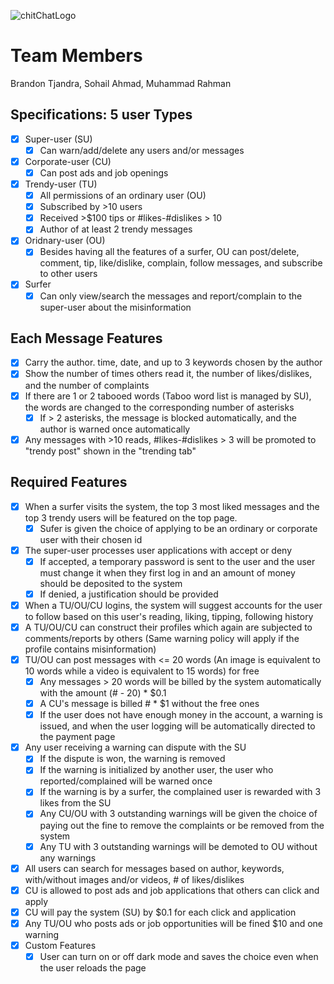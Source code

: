 ![chitChatLogo](https://github.com/btjandra15/ChitChatWebsite/assets/48455670/e9b87b73-ce25-4638-abef-477a21491c77)
# Team Members
Brandon Tjandra, Sohail Ahmad, Muhammad Rahman

## Specifications: 5 user Types
- [x] Super-user (SU)
  - [x] Can warn/add/delete any users and/or messages
- [x] Corporate-user (CU)
  - [x] Can post ads and job openings  
- [x] Trendy-user (TU)
  - [x] All permissions of an ordinary user (OU)
  - [x] Subscribed by >10 users
  - [x] Received >$100 tips or #likes-#dislikes > 10
  - [x] Author of at least 2 trendy messages 
- [x] Oridnary-user (OU)
  - [x] Besides having all the features of a surfer, OU can post/delete, comment, tip, like/dislike, complain, follow messages, and subscribe to other users 
- [x] Surfer
  - [x] Can only view/search the messages and report/complain to the super-user about the misinformation 

## Each Message Features
- [x] Carry the author. time, date, and up to 3 keywords chosen by the author
- [x] Show the number of times others read it, the number of likes/dislikes, and the number of complaints
- [x] If there are 1 or 2 tabooed words (Taboo word list is managed by SU), the words are changed to the corresponding number of asterisks
  - [x] If > 2 asterisks, the message is blocked automatically, and the author is warned once automatically
- [x] Any messages with >10 reads, #likes-#dislikes > 3 will be promoted to "trendy post" shown in the "trending tab"

## Required Features
- [x] When a surfer visits the system, the top 3 most liked messages and the top 3 trendy users will be featured on the top page.
  - [x] Sufer is given the choice of applying to be an ordinary or corporate user with their chosen id
- [x] The super-user processes user applications with accept or deny
  - [x] If accepted, a temporary password is sent to the user and the user must change it when they first log in and an amount of money should be deposited to the system
  - [x] If denied, a justification should be provided
- [x] When a TU/OU/CU logins, the system will suggest accounts for the user to follow based on this user's reading, liking, tipping, following history
- [x] A TU/OU/CU can construct their profiles which again are subjected to comments/reports by others (Same warning policy will apply if the profile contains misinformation)
- [x] TU/OU can post messages with <= 20 words (An image is equivalent to 10 words while a video is equivalent to 15 words) for free
  - [x] Any messages > 20 words will be billed by the system automatically with the amount (# - 20) * $0.1
  - [x] A CU's message is billed # * $1 without the free ones
  - [x] If the user does not have enough money in the account, a warning is issued, and when the user logging will be automatically directed to the payment page
- [x] Any user receiving a warning can dispute with the SU
  - [x] If the dispute is won, the warning is removed
  - [x] If the warning is initialized by another user, the user who reported/complained will be warned once
  - [x] If the warning is by a surfer, the complained user is rewarded with 3 likes from the SU
  - [x] Any CU/OU with 3 outstanding warnings will be given the choice of paying out the fine to remove the complaints or be removed from the system
  - [x] Any TU with 3 outstanding warnings will be demoted to OU without any warnings
- [x]  All users can search for messages based on author, keywords, with/without images and/or videos, # of likes/dislikes
- [x]  CU is allowed to post ads and job applications that others can click and apply
  - [x]  CU will pay the system (SU) by $0.1 for each click and application
- [x]  Any TU/OU who posts ads or job opportunities will be fined $10 and one warning
- [x] Custom Features
  - [x] User can turn on or off dark mode and saves the choice even when the user reloads the page
